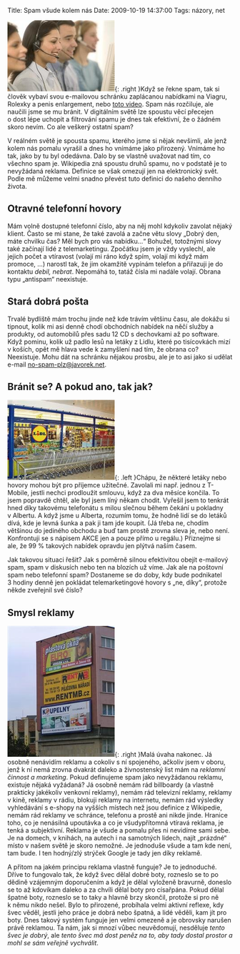 Title: Spam všude kolem nás
Date: 2009-10-19 14:37:00
Tags: názory, net

![obrázek](images/118.jpg){: .right }Když se řekne spam, tak si člověk vybaví svou e-mailovou schránku zaplácanou nabídkami na Viagru, Rolexky a penis enlargement, nebo [toto video](http://www.youtube.com/watch?v=anwy2MPT5RE). Spam nás rozčiluje, ale naučili jsme se mu bránit. V digitálním světě lze spoustu věcí přecejen o dost lépe uchopit a filtrování spamu je dnes tak efektivní, že o žádném skoro nevím. Co ale veškerý ostatní spam?

V reálném světě je spousta spamu, kterého jsme si nějak nevšimli, ale jenž kolem nás pomalu vyrašil a dnes ho vnímáme jako přirozený. Vnímáme ho tak, jako by tu byl odedávna. Dalo by se vlastně uvažovat nad tím, co všechno spam je. Wikipedia zná spoustu druhů spamu, no v podstatě je to nevyžádaná reklama. Definice se však omezují jen na elektronický svět. Podle mě můžeme velmi snadno převést tuto definici do našeho denního života.

## Otravné telefonní hovory

Mám volně dostupné telefonní číslo, aby na něj mohl kdykoliv zavolat nějaký klient. Často se mi stane, že také zavolá a začne větu slovy „Dobrý den, máte chvilku čas? Měl bych pro vás nabídku…“ Bohužel, totožnými slovy také začínají lidé z telemarketingu. Zpočátku jsem je vždy vyslechl, ale jejich počet a vtíravost (volají mi ráno když spím, volají mi když mám promoce, …) narostl tak, že jim okamžitě vypínám telefon a přiřazuji je do kontaktu *debil, nebrat*. Nepomáhá to, tatáž čísla mi nadále volají. Obrana typu „antispam“ neexistuje.

## Stará dobrá pošta

Trvalé bydliště mám trochu jinde než kde trávím většinu času, ale dokážu si tipnout, kolik mi asi denně chodí obchodních nabídek na něčí služby a produkty, od automobilů přes sadu 12 CD s dechovkami až po software. Když pominu, kolik už padlo lesů na letáky z Lidlu, které po tisícovkách mizí v koších, opět mě hlava vede k zamyšlení nad tím, že obrana co? Neexistuje. Mohu dát na schránku nějakou prosbu, ale je to asi jako si udělat e-mail [no-spam-plz@javorek.net](mailto:no-spam-plz@javorek.net).

## Bránit se? A pokud ano, tak jak?

![obrázek](images/119.jpg){: .left }Chápu, že některé letáky nebo hovory mohou být pro příjemce užitečné. Zavolali mi např. jednou z T-Mobile, jestli nechci prodloužit smlouvu, když za dva měsíce končila. To jsem popravdě chtěl, ale byl jsem líný někam chodit. Vyřešil jsem to tenkrát hned díky takovému telefonátu s milou slečnou během čekání u pokladny v Albertu. A když jsme u Alberta, rozumím tomu, že hodně lidí se do letáků dívá, kde je levná šunka a pak ji tam jde koupit. (Já třeba ne, chodím většinou do jediného obchodu a buď tam prostě zrovna sleva je, nebo není. Konfrontuji se s nápisem AKCE jen a pouze přímo u regálu.) Přiznejme si ale, že 99 % takových nabídek opravdu jen plýtvá naším časem.

Jak takovou situaci řešit? Jak s poměrně silnou efektivitou obejít e-mailový spam, spam v diskusích nebo ten na blozích už víme. Jak ale na poštovní spam nebo telefonní spam? Dostaneme se do doby, kdy bude podnikatel 3 hodiny denně jen pokládat telemarketingové hovory s „ne, díky“, protože někde zveřejnil své číslo?

## Smysl reklamy

![obrázek](images/120.jpg){: .right }Malá úvaha nakonec. Já osobně nenávidím reklamu a cokoliv s ní spojeného, ačkoliv jsem v oboru, jenž k ní nemá zrovna dvakrát daleko a živnostenský list mám na *reklamní činnost a marketing*. Pokud definujeme spam jako nevyžádanou reklamu, existuje nějaká vyžádaná? Já osobně nemám rád billboardy (a vlastně prakticky jakékoliv venkovní reklamy), nemám rád televizní reklamy, reklamy v kině, reklamy v rádiu, blokuji reklamy na internetu, nemám rád výsledky vyhledávání s e-shopy na vyšších místech než jsou definice z Wikipedie, nemám rád reklamy ve schránce, telefonu a prostě ani nikde jinde. Hranice toho, co je nenásilná upoutávka a co je všudypřítomná vtíravá reklama, je tenká a subjektivní. Reklama je všude a pomalu přes ni nevidíme sami sebe. Je na domech, v knihách, na autech i na samotných lidech, najít „prázdné“ místo v našem světě je skoro nemožné. Je jednoduše všude a tam kde není, tam bude. I ten hodný/zlý strýček Google je tady jen díky reklamě.

A přitom na jakém principu reklama vlastně funguje? Je to jednoduché. Dříve to fungovalo tak, že když švec dělal dobré boty, rozneslo se to po dědině vzájemným doporučením a když je dělal vyloženě bravurně, doneslo se to až kdovíkam daleko a za chvíli dělal boty pro císařpána. Pokud dělal špatné boty, rozneslo se to taky a hlavně brzy skončil, protože si pro ně k němu nikdo nešel. Bylo to přirozené, probíhala velmi aktivní reflexe, kdy švec věděl, jestli jeho práce je dobrá nebo špatná, a lidé věděli, kam jít pro boty. Dnes takový systém funguje jen velmi omezeně a je obrovsky narušen právě reklamou. Ta nám, jak si mnozí vůbec neuvědomují, nesděluje *tento švec je dobrý*, ale *tento švec má dost peněz na to, aby tady dostal prostor a mohl se sám veřejně vychválit*.